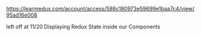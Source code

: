 https://learnredux.com/account/access/586c180973e59699e1baa7c4/view/95ad16e008

left off at 11/20 Displaying Redux State inside our Components

